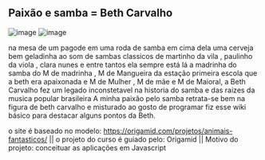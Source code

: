 ## Paixão e samba = Beth Carvalho

![image](https://github.com/user-attachments/assets/0a4325da-a85f-42d8-9d0d-6d223ba6a8f2) ![image](https://github.com/user-attachments/assets/0ead2f76-7ac4-40b9-b7a2-346ecc0b2235)


na mesa de um pagode em uma roda de samba 
em cima dela uma cerveja bem geladinha ao som de sambas classicos de martinho da vila , paulinho da viola , clara nunes e entre tantos ela sempre está lá
a madrinha do samba do M de madrinha , M de Mangueira da estação primeira escola que a beth era apaixonada e M de Mulher , M de mãe  e M de Maioral, a Beth Carvalho fez um legado inconstetavel na historia do samba e das raizes da musica popular brasileira
A minha paixão pelo samba retrata-se bem na figura de beth carvalho e misturado ao gosto de programar fiz esse wiki básico para destacar alguns pontos da Beth.

o site é baseado no modelo: https://origamid.com/projetos/animais-fantasticos/ || 
o projeto do curso é guiado pelo: Origamid || 
Motivo do projeto: conceituar as aplicações em Javascript
